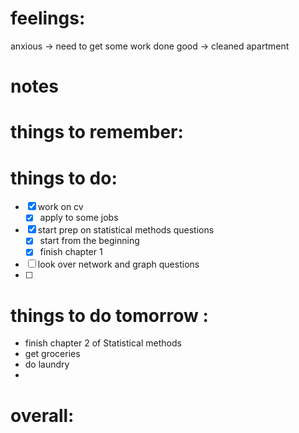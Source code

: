 # feelings:
anxious -> need to get some work done
good -> cleaned apartment 


# notes

# things to remember:

# things to do:
- [x] work on cv 
	- [x] apply to some jobs 
- [x] start prep on statistical methods questions 
	- [x] start from the beginning
	- [x] finish chapter 1 
- [ ] look over network and graph questions 
- [ ] 
# things to do tomorrow :
- finish chapter 2 of Statistical methods 
- get groceries 
- do laundry 
- 
# overall:

